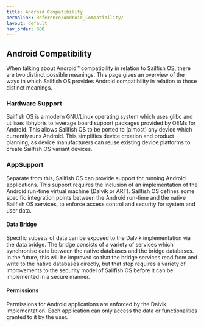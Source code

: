 ```yaml
---
title: Android Compatibility
permalink: Reference/Android_Compatibility/
layout: default
nav_order: 800
---
```


## Android Compatibility

When talking about Android™ compatibility in relation to Sailfish OS,
there are two distinct possible meanings. This page gives an overview of
the ways in which Sailfish OS provides Android compatibility in relation
to those distinct meanings.

### Hardware Support

Sailfish OS is a modern GNU/Linux operating system which uses glibc and
utilises libhybris to leverage board support packages provided by OEMs
for Android. This allows Sailfish OS to be ported to (almost) any device
which currently runs Android. This simplifies device creation and
product planning, as device manufacturers can reuse existing device
platforms to create Sailfish OS variant devices.

### AppSupport

Separate from this, Sailfish OS can provide support for running Android
applications. This support requires the inclusion of an implementation
of the Android run-time virtual machine (Dalvik or ART). Sailfish OS
defines some specific integration points between the Android run-time
and the native Sailfish OS services, to enforce access control and
security for system and user data.

#### Data Bridge

Specific subsets of data can be exposed to the Dalvik implementation via
the data bridge. The bridge consists of a variety of services which
synchronise data between the native databases and the bridge databases.
In the future, this will be improved so that the bridge services read
from and write to the native databases directly, but that step requires
a variety of improvements to the security model of Sailfish OS before it
can be implemented in a secure manner.

#### Permissions

Permissions for Android applications are enforced by the Dalvik
implementation. Each application can only access the data or
functionalities granted to it by the user.
